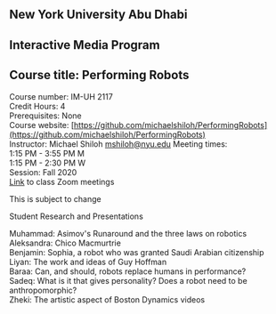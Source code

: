 ## New York University Abu Dhabi  
## Interactive Media Program
## Course title: Performing Robots
Course number: IM-UH 2117  
Credit Hours: 4     
Prerequisites: None     
Course website:
[https://github.com/michaelshiloh/PerformingRobots](https://github.com/michaelshiloh/PerformingRobots)  
Instructor: Michael Shiloh mshiloh@nyu.edu
Meeting times:    
1:15 PM - 3:55 PM M  
1:15 PM - 2:30 PM W  
Session: Fall 2020    
[Link](https://nyu.zoom.us/j/99801224178) to class Zoom meetings

This is subject to change

Student Research and Presentations

Muhammad: Asimov's Runaround and the three laws on robotics  
Aleksandra: Chico Macmurtrie  
Benjamin: Sophia, a robot who was granted Saudi Arabian citizenship  
Liyan: The work and ideas of Guy Hoffman  
Baraa: Can, and should, robots replace humans in performance?  
Sadeq: What is it that gives personality? Does a robot need to be anthropomorphic?  
Zheki: The artistic aspect of Boston Dynamics videos
